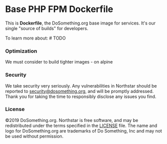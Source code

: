 # Base PHP FPM Dockerfile 

This is **Dockerfile**, the DoSomething.org base image for services. It's our single "source of builds" for developers.

To learn more about: # TODO

### Optimization

We must consider to build tighter images - on alpine

### Security 
We take security very seriously. Any vulnerabilities in Northstar should be reported to [security@dosomething.org](mailto:security@dosomething.org),
and will be promptly addressed. Thank you for taking the time to responsibly disclose any issues you find.

### License

&copy;2019 DoSomething.org. Northstar is free software, and may be redistributed under the terms specified
in the [LICENSE](https://github.com/DoSomething/northstar/blob/dev/LICENSE) file. The name and logo for
DoSomething.org are trademarks of Do Something, Inc and may not be used without permission.

